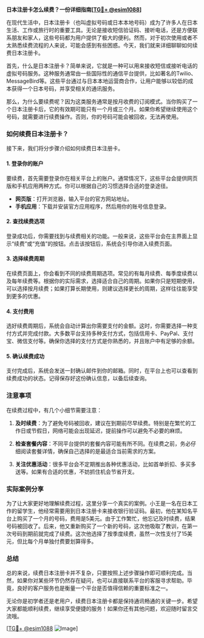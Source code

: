 **日本注册卡怎么续费？一份详细指南[[TG💪+ @esim1088](https://t.me/s/esim1088)]**

在现代生活中，日本注册卡（也叫虚拟号码或日本本地号码）成为了许多人在日本生活、工作或旅行时的重要工具。无论是接收短信验证码、接听电话，还是方便联系朋友和家人，这些号码都为用户提供了极大的便利。然而，对于初次使用或者不太熟悉续费流程的人来说，可能会感到有些困惑。今天，我们就来详细聊聊如何续费日本注册卡。

首先，什么是日本注册卡？简单来说，它就是一种可以用来接收短信或接听电话的虚拟号码服务。这种服务通常由一些国际性的通信平台提供，比如著名的Twilio、MessageBird等。这些平台通过与日本本地运营商合作，让用户能够以较低的成本获得一个日本号码，并享受相关的通讯服务。

那么，为什么要续费呢？因为这类服务通常是按月收费的订阅模式。当你购买了一个日本注册卡后，它的有效期可能只有一个月或三个月。如果你希望继续使用这个号码，就需要进行续费操作。否则，你的号码可能会被回收，无法再使用。

### 如何续费日本注册卡？

接下来，我们将分步骤介绍如何续费日本注册卡。

#### 1. 登录你的账户

要续费，首先需要登录你在相关平台上的账户。通常情况下，这些平台会提供网页版和手机应用两种方式。你可以根据自己的习惯选择合适的登录途径。

- **网页版**：打开浏览器，输入平台的官方网站地址。
- **手机应用**：下载并安装官方应用程序，然后用你的账号信息登录。

#### 2. 查找续费选项

登录成功后，你需要找到与续费相关的功能。一般来说，这些平台会在主界面上显示“续费”或“充值”的按钮。点击该按钮后，系统会引导你进入续费页面。

#### 3. 选择续费周期

在续费页面上，你会看到不同的续费周期选项。常见的有每月续费、每季度续费以及每年续费等。根据你的实际需求，选择适合自己的周期。如果你只是短期使用，可以选择按月续费；如果打算长期使用，则建议选择更长的周期，这样往往能享受到更多的优惠。

#### 4. 支付费用

选好续费周期后，系统会自动计算出你需要支付的金额。这时，你需要选择一种支付方式并完成付款。大多数平台支持多种支付方式，包括信用卡、PayPal、支付宝、微信支付等。确保你选择的支付方式是你熟悉的，并且账户中有足够的余额。

#### 5. 确认续费成功

支付完成后，系统会发送一封确认邮件到你的邮箱。同时，在平台上也可以查看到续费成功的状态。记得保存好这份确认信息，以备后续查询。

### 注意事项

在续费过程中，有几个小细节需要注意：

1. **及时续费**：为了避免号码被回收，建议在到期前尽早续费。特别是在繁忙的工作日或节假日，网络可能会出现延迟，提前操作可以避免不必要的麻烦。
   
2. **检查套餐内容**：不同平台提供的套餐内容可能有所不同。在续费之前，务必仔细阅读套餐详情，确保自己选择的是最适合当前需求的方案。

3. **关注优惠活动**：很多平台会不定期推出各种优惠活动，比如首单折扣、多买多送等。如果有合适的优惠，不妨抓住机会节省开支。

### 实际案例分享

为了让大家更好地理解续费过程，这里分享一个真实的案例。小王是一名在日本工作的留学生，他经常需要用到日本注册卡来接收银行验证码。最初，他在某知名平台上购买了一个月的号码，费用是5美元。由于工作繁忙，他忘记及时续费，结果号码被回收了。后来，他又重新购买了一个新的号码，这次他吸取了教训，在第一次号码到期前就完成了续费。这次他选择了按季度续费，虽然一次性支付了15美元，但比每个月单独付费要划算得多。

### 总结

总的来说，续费日本注册卡并不复杂，只要按照上述步骤操作即可顺利完成。当然，如果你对某些环节仍然存在疑问，也可以直接联系平台的客服寻求帮助。毕竟，良好的客户服务也是衡量一个平台是否值得信赖的重要标准之一。

无论你是初学者还是老用户，续费日本注册卡都是保持通讯畅通的关键一步。希望大家都能顺利续费，继续享受便捷的服务！如果你还有其他问题，欢迎随时留言交流哦。

[[TG💪+ @esim1088](https://t.me/s/esim1088) ![Image](https://i.postimg.cc/4NQfJmqS/Snipaste-2025-05-13-00-14-12.png)]